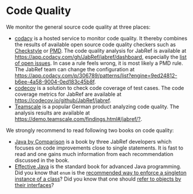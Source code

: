 # Code Quality

We monitor the general source code quality at three places:

* [codacy](https://www.codacy.com/) is a hosted service to monitor code quality. It thereby combines the results of available open source code quality checkers such as [Checkstyle](https://checkstyle.sourceforge.io/) or [PMD](https://pmd.github.io/). The code quality analysis for JabRef is available at <https://app.codacy.com/gh/JabRef/jabref/dashboard>, especially the [list of open issues](https://app.codacy.com/gh/JabRef/jabref/issues/index). In case a rule feels wrong, it is most likely a PMD rule. The JabRef team can change the configuration at <https://app.codacy.com/p/306789/patterns/list?engine=9ed24812-b6ee-4a58-9004-0ed183c45b8f>.
* [codecov](https://codecov.io/) is a solution to check code coverage of test cases. The code coverage metrics for JabRef are available at <https://codecov.io/github/JabRef/jabref>.
* [Teamscale](https://www.cqse.eu/de/produkte/teamscale/landing/) is a popular German product analyzing code quality. The analysis results are available at <https://demo.teamscale.com/findings.html#/jabref/?>.

We strongly recommend to read following two books on code quality:

* [Java by Comparison](java.by-comparison.com/) is a book by three JabRef developers which focuses on code improvements close to single statements. It is fast to read and one gains much information from each recommendation discussed in the book.
* [Effective Java](https://www.oreilly.com/library/view/effective-java-3rd/9780134686097/) is the standard book for advanced Java programming. Did you know that `enum` is the [recommended way to enforce a singleton instance of a class](https://learning.oreilly.com/library/view/effective-java-3rd/9780134686097/ch2.xhtml#lev3)? Did you know that one should [refer to objects by their interfaces](https://learning.oreilly.com/library/view/effective-java-3rd/9780134686097/ch9.xhtml#lev64)?
